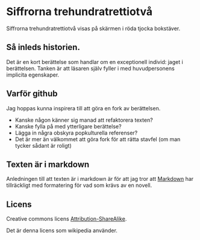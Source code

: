 Siffrorna trehundratrettiotvå 
=============================

Siffrorna trehundratrettiotvå visas på skärmen i röda tjocka bokstäver.

Så inleds historien.
--------------------

Det är en kort berättelse som handlar om en exceptionell individ: jaget i berättelsen. Tanken är att läsaren själv fyller i med huvudpersonens implicita egenskaper.

Varför github
-------------

Jag hoppas kunna inspirera till att göra en fork av berättelsen. 

+ Kanske någon känner sig manad att refaktorera texten?
+ Kanske fylla på med ytterligare berättelse?
+ Lägga in några obskyra popkulturella referenser?
+ Det är mer än välkommet att göra fork för att rätta stavfel (om man tycker sådant är roligt)

Texten är i markdown
--------------------
Anledningen till att texten är i markdown är för att jag tror att [Markdown](http://en.wikipedia.com/wiki/Markdown) har tillräckligt med formatering för vad som krävs av en novell.

Licens
------
Creative commons licens [Attribution-ShareAlike](http://creativecommons.org/licenses/by-sa/3.0/).

Det är denna licens som wikipedia använder.

